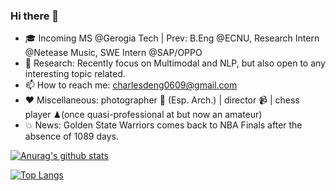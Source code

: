 ### Hi there 👋 

- 🎓 Incoming MS @Gerogia Tech | Prev: B.Eng @ECNU, Research Intern @Netease Music, SWE Intern @SAP/OPPO 
- 📜 Research: Recently focus on Multimodal and NLP, but also open to any interesting topic related.
- 📫 How to reach me: charlesdeng0609@gmail.com 
- ❤️ Miscellaneous: photographer 📸 (Esp. Arch.) | director 📹 | chess player ♟(once quasi-professional at but now an amateur)
- 💥 News: Golden State Warriors comes back to NBA Finals after the absence of 1089 days.


[![Anurag's github stats](https://github-readme-stats.vercel.app/api?username=CharlesDDDD&count_private=true&show_icons=true&theme=algolia)](https://github.com/anuraghazra/github-readme-stats)
<!--
**CharlesDDDD/CharlesDDDD** is a ✨ _special_ ✨ repository because its `README.md` (this file) appears on your GitHub profile.

Here are some ideas to get you started:

- 🔭 I’m currently working on ...
- 🌱 I’m currently learning 
- 👯 I’m looking to collaborate on ...
- 🤔 I’m looking for help with ...
- 💬 Ask me about ...
- 📫 How to reach me: 
- 😄 Pronouns: ...
- ⚡ Fun fact: ...
-->
[![Top Langs](https://github-readme-stats.vercel.app/api/top-langs/?username=CharlesDDDD&theme=algolia&layout=compact)](https://github.com/anuraghazra/github-readme-stats)

